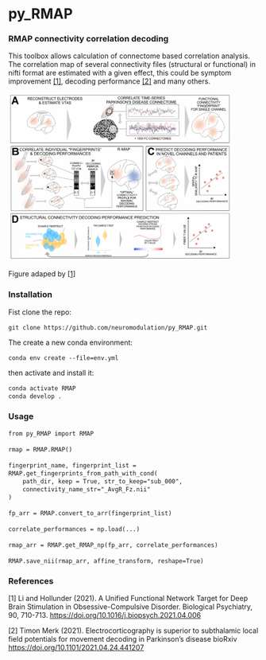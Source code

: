 # py_RMAP
###  RMAP connectivity correlation decoding


This toolbox allows calculation of connectome based correlation analysis.
The correlation map of several connectivity files (structural or functional) in nifti format are estimated with a given effect, this could be symptom improvement [[1]](#1), decoding performance [[2]](#2) and many others.


<img src="./img/ConnectomePrediction.jpg" alt="ConnectomePrediction" width="450"/>

Figure adaped by [[1](#1)]

### Installation
Fist clone the repo:
```
git clone https://github.com/neuromodulation/py_RMAP.git
```

The create a new conda environment:
```
conda env create --file=env.yml
```

then activate and install it:
```
conda activate RMAP
conda develop .
```

### Usage
```
from py_RMAP import RMAP

rmap = RMAP.RMAP()

fingerprint_name, fingerprint_list = RMAP.get_fingerprints_from_path_with_cond(
    path_dir, keep = True, str_to_keep="sub_000",
    connectivity_name_str="_AvgR_Fz.nii"
)

fp_arr = RMAP.convert_to_arr(fingerprint_list)

correlate_performances = np.load(...)

rmap_arr = RMAP.get_RMAP_np(fp_arr, correlate_performances)

RMAP.save_nii(rmap_arr, affine_transform, reshape=True)

```

### References
<a id="1">[1]</a> 
Li and Hollunder (2021). 
A Unified Functional Network Target for Deep Brain Stimulation in Obsessive-Compulsive Disorder.
Biological Psychiatry, 90, 710-713.
https://doi.org/10.1016/j.biopsych.2021.04.006

<a id="2">[2]</a> 
Timon Merk (2021). 
Electrocorticography is superior to subthalamic local field potentials for movement decoding in Parkinson’s disease
bioRxiv
https://doi.org/10.1101/2021.04.24.441207
